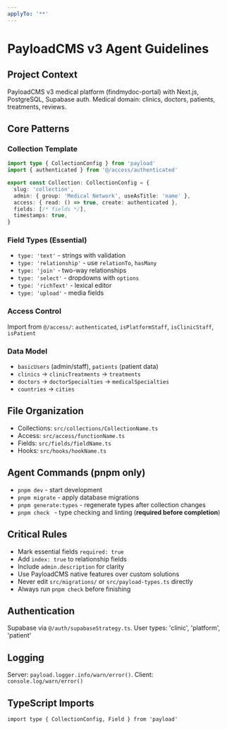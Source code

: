 ```yaml
---
applyTo: '**'
---
```


# PayloadCMS v3 Agent Guidelines

## Project Context
PayloadCMS v3 medical platform (findmydoc-portal) with Next.js, PostgreSQL, Supabase auth. Medical domain: clinics, doctors, patients, treatments, reviews.

## Core Patterns

### Collection Template
```typescript
import type { CollectionConfig } from 'payload'
import { authenticated } from '@/access/authenticated'

export const Collection: CollectionConfig = {
  slug: 'collection',
  admin: { group: 'Medical Network', useAsTitle: 'name' },
  access: { read: () => true, create: authenticated },
  fields: [/* fields */],
  timestamps: true,
}
```

### Field Types (Essential)
- `type: 'text'` - strings with validation
- `type: 'relationship'` - use `relationTo`, `hasMany`
- `type: 'join'` - two-way relationships
- `type: 'select'` - dropdowns with `options`
- `type: 'richText'` - lexical editor
- `type: 'upload'` - media fields

### Access Control
Import from `@/access/`: `authenticated`, `isPlatformStaff`, `isClinicStaff`, `isPatient`

### Data Model
- `basicUsers` (admin/staff), `patients` (patient data)
- `clinics` → `clinicTreatments` → `treatments`
- `doctors` → `doctorSpecialties` → `medicalSpecialties`
- `countries` → `cities`

## File Organization
- Collections: `src/collections/CollectionName.ts`
- Access: `src/access/functionName.ts`
- Fields: `src/fields/fieldName.ts`
- Hooks: `src/hooks/hookName.ts`

## Agent Commands (pnpm only)
- `pnpm dev` - start development
- `pnpm migrate` - apply database migrations
- `pnpm generate:types` - regenerate types after collection changes
- `pnpm check ` - type checking and linting (**required before completion**)

## Critical Rules
- Mark essential fields `required: true`
- Add `index: true` to relationship fields
- Include `admin.description` for clarity
- Use PayloadCMS native features over custom solutions
- Never edit `src/migrations/` or `src/payload-types.ts` directly
- Always run `pnpm check` before finishing

## Authentication
Supabase via `@/auth/supabaseStrategy.ts`. User types: 'clinic', 'platform', 'patient'

## Logging
Server: `payload.logger.info/warn/error()`. Client: `console.log/warn/error()`

## TypeScript Imports
`import type { CollectionConfig, Field } from 'payload'`
